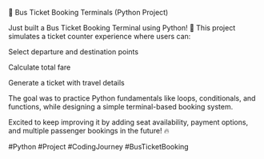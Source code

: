 
🚌 Bus Ticket Booking Terminals (Python Project)

Just built a Bus Ticket Booking Terminal using Python! 🚀
This project simulates a ticket counter experience where users can:

Select departure and destination points

Calculate total fare

Generate a ticket with travel details


The goal was to practice Python fundamentals like loops, conditionals, and functions, while designing a simple terminal-based booking system.

Excited to keep improving it by adding seat availability, payment options, and multiple passenger bookings in the future! 🔥

#Python #Project #CodingJourney #BusTicketBooking
